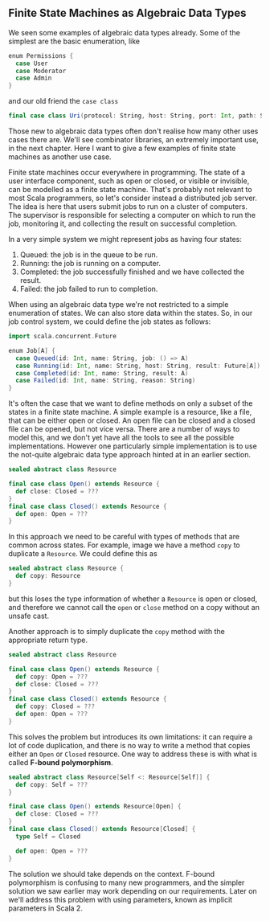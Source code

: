 ## Finite State Machines as Algebraic Data Types

We seen some examples of algebraic data types already. Some of the simplest are the basic enumeration, like

```scala mdoc:silent
enum Permissions {
  case User
  case Moderator
  case Admin
}
```

and our old friend the `case class`

```scala mdoc:silent
final case class Uri(protocol: String, host: String, port: Int, path: String)
```

Those new to algebraic data types often don't realise how many other uses cases there are.
We'll see combinator libraries, an extremely important use, in the next chapter.
Here I want to give a few examples of finite state machines as another use case.

Finite state machines occur everywhere in programming. The state of a user interface component, such as open or closed, or visible or invisible, can be modelled as a finite state machine. That's probably not relevant to most Scala programmers, so let's consider instead a distributed job server. The idea is here that users submit jobs to run on a cluster of computers. The supervisor is responsible for selecting a computer on which to run the job, monitoring it, and collecting the result on successful completion.

In a very simple system we might represent jobs as having four states:

1. Queued: the job is in the queue to be run.
2. Running: the job is running on a computer.
3. Completed: the job successfully finished and we have collected the result.
4. Failed: the job failed to run to completion.

When using an algebraic data type we're not restricted to a simple enumeration of states.
We can also store data within the states.
So, in our job control system, we could define the job states as follows:

```scala mdoc:silent
import scala.concurrent.Future

enum Job[A] {
  case Queued(id: Int, name: String, job: () => A)
  case Running(id: Int, name: String, host: String, result: Future[A])
  case Completed(id: Int, name: String, result: A)
  case Failed(id: Int, name: String, reason: String)
}
```

It's often the case that we want to define methods on only a subset of the states in a finite state machine. A simple example is a resource, like a file, that can be either open or closed. An open file can be closed and a closed file can be opened, but not vice versa. There are a number of ways to model this, and we don't yet have all the tools to see all the possible implementations. However one particularly simple implementation is to use the not-quite algebraic data type approach hinted at in an earlier section.

```scala mdoc:silent
sealed abstract class Resource

final case class Open() extends Resource {
  def close: Closed = ???
}
final case class Closed() extends Resource {
  def open: Open = ???
}
```

In this approach we need to be careful with types of methods that are common across states.
For example, image we have a method `copy` to duplicate a `Resource`.
We could define this as

```scala
sealed abstract class Resource {
  def copy: Resource
}
```

but this loses the type information of whether a `Resource` is open or closed, and therefore we cannot call the `open` or `close` method on a copy without an unsafe cast.

Another approach is to simply duplicate the `copy` method with the appropriate return type.

```scala mdoc:reset:silent
sealed abstract class Resource

final case class Open() extends Resource {
  def copy: Open = ???
  def close: Closed = ???
}
final case class Closed() extends Resource {
  def copy: Closed = ???
  def open: Open = ???
}
```

This solves the problem but introduces its own limitations: it can require a lot of code duplication, and there is no way to write a method that copies either an `Open` or `Closed` resource. One way to address these is with what is called **F-bound polymorphism**.

```scala mdoc:reset:silent
sealed abstract class Resource[Self <: Resource[Self]] {
  def copy: Self = ???
}

final case class Open() extends Resource[Open] {
  def close: Closed = ???
}
final case class Closed() extends Resource[Closed] {
  type Self = Closed

  def open: Open = ???
}
```

The solution we should take depends on the context. F-bound polymorphism is confusing to many new programmers, and the simpler solution we saw earlier may work depending on our requirements. Later on we'll address this problem with using parameters, known as implicit parameters in Scala 2.
